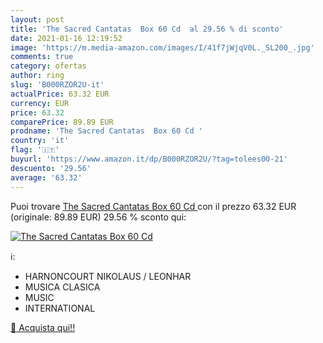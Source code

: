 ```yaml
---
layout: post
title: 'The Sacred Cantatas  Box 60 Cd  al 29.56 % di sconto'
date: 2021-01-16 12:19:52
image: 'https://m.media-amazon.com/images/I/41f7jWjqV0L._SL200_.jpg'
comments: true
category: ofertas
author: ring
slug: 'B000RZOR2U-it'
actualPrice: 63.32 EUR
currency: EUR
price: 63.32
comparePrice: 89.89 EUR
prodname: 'The Sacred Cantatas  Box 60 Cd '
country: 'it'
flag: '🇮🇹'
buyurl: 'https://www.amazon.it/dp/B000RZOR2U/?tag=tolees00-21'
descuento: '29.56'
average: '63.32'
---
```


Puoi trovare [The Sacred Cantatas  Box 60 Cd ](https://www.amazon.it/dp/B000RZOR2U/?tag=tolees00-21) con il prezzo 63.32 EUR (originale: 89.89 EUR) 29.56 % sconto qui:

[![The Sacred Cantatas  Box 60 Cd ](https://m.media-amazon.com/images/I/41f7jWjqV0L._SL200_.jpg)](https://www.amazon.it/dp/B000RZOR2U/?tag=tolees00-21)

ℹ️:

- HARNONCOURT NIKOLAUS / LEONHAR
- MUSICA CLASICA
- MUSIC
- INTERNATIONAL

[🛒 Acquista qui!!](https://www.amazon.it/dp/B000RZOR2U/?tag=tolees00-21)

